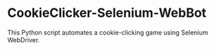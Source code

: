 # CookieClicker-Selenium-WebBot
This Python script automates a cookie-clicking game using Selenium WebDriver.
